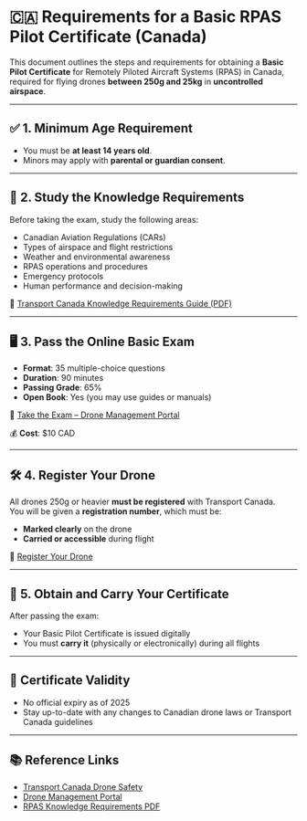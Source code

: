 
# 🇨🇦 Requirements for a Basic RPAS Pilot Certificate (Canada)

This document outlines the steps and requirements for obtaining a **Basic Pilot Certificate** for Remotely Piloted Aircraft Systems (RPAS) in Canada, required for flying drones **between 250g and 25kg** in **uncontrolled airspace**.

---

## ✅ 1. Minimum Age Requirement

- You must be **at least 14 years old**.
- Minors may apply with **parental or guardian consent**.

---

## 📘 2. Study the Knowledge Requirements

Before taking the exam, study the following areas:
- Canadian Aviation Regulations (CARs)
- Types of airspace and flight restrictions
- Weather and environmental awareness
- RPAS operations and procedures
- Emergency protocols
- Human performance and decision-making

📄 [Transport Canada Knowledge Requirements Guide (PDF)](https://tc.canada.ca/sites/default/files/2021-10/TP-15263-knowledge-requirements-rpas_0.pdf)

---

## 🖥️ 3. Pass the Online Basic Exam

- **Format**: 35 multiple-choice questions
- **Duration**: 90 minutes
- **Passing Grade**: 65%
- **Open Book**: Yes (you may use guides or manuals)

📝 [Take the Exam – Drone Management Portal](https://tc.canada.ca/en/aviation/drone-safety/drone-management-portal)

💰 **Cost**: $10 CAD

---

## 🛠️ 4. Register Your Drone

All drones 250g or heavier **must be registered** with Transport Canada.  
You will be given a **registration number**, which must be:
- **Marked clearly** on the drone
- **Carried or accessible** during flight

📜 [Register Your Drone](https://tc.canada.ca/en/aviation/drone-safety/registering-your-drone)

---

## 🪪 5. Obtain and Carry Your Certificate

After passing the exam:
- Your Basic Pilot Certificate is issued digitally
- You must **carry it** (physically or electronically) during all flights

---

## 🔁 Certificate Validity

- No official expiry as of 2025
- Stay up-to-date with any changes to Canadian drone laws or Transport Canada guidelines

---

## 📚 Reference Links

- [Transport Canada Drone Safety](https://tc.canada.ca/en/aviation/drone-safety)
- [Drone Management Portal](https://tc.canada.ca/en/aviation/drone-safety/drone-management-portal)
- [RPAS Knowledge Requirements PDF](https://tc.canada.ca/sites/default/files/2021-10/TP-15263-knowledge-requirements-rpas_0.pdf)
